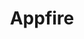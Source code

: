 ---
logohandle: appfire
sort: appfire
title: Appfire
twitter: https://x.com/appfire
website: http://appfire.com/
---